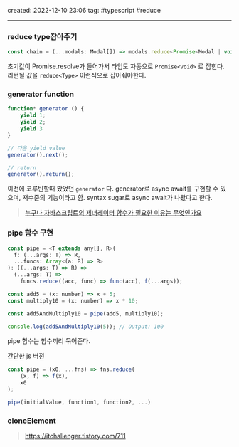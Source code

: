 created: 2022-12-10 23:06
tag: #typescript #reduce
***
### reduce type잡아주기

```js
const chain = (...modals: Modal[]) => modals.reduce<Promise<Modal | void>>((chain, modal) => chain.then(() => modal), Promise.resolve());
```

초기값이 Promise.resolve가 들어가서 타입도 자동으로 `Promise<void>` 로 잡힌다.
리턴될 값을 `reduce<Type>` 이런식으로 잡아줘야한다.

### generator function

```js
function* generator () {
	yield 1;
	yield 2;
	yield 3
}

// 다음 yield value
generator().next();

// return
generator().return();
```

이전에 코루틴할때 봤었던 `generator` 다.
generator로 async await를 구현할 수 있으며, 저수준의 기능이라고 함.
syntax sugar로 async await가 나왔다고 한다.

> [누구나 자바스크립트의 제너레이터 함수가 필요한 이유는 무엇인가요](https://velog.io/@dev_boku/%EB%88%84%EA%B5%AC%EB%82%98-%EC%9E%90%EB%B0%94%EC%8A%A4%ED%81%AC%EB%A6%BD%ED%8A%B8-%EC%A0%9C%EB%84%88%EB%A0%88%EC%9D%B4%ED%84%B0-%ED%95%A8%EC%88%98%EA%B0%80-%ED%95%84%EC%9A%94%ED%95%9C-%EC%9D%B4%EC%9C%A0%EB%8A%94-%EB%AC%B4%EC%97%87%EC%9D%B8%EA%B0%80%EC%9A%94)

### pipe 함수 구현

```js
const pipe = <T extends any[], R>(
  f: (...args: T) => R,
  ...funcs: Array<(a: R) => R>
): ((...args: T) => R) =>
  (...args: T) =>
    funcs.reduce((acc, func) => func(acc), f(...args));
```

```js
const add5 = (x: number) => x + 5;
const multiply10 = (x: number) => x * 10;

const add5AndMultiply10 = pipe(add5, multiply10);

console.log(add5AndMultiply10(5)); // Output: 100
```

pipe 함수는 함수끼리 묶어준다.

간단한 js 버전
```js
const pipe = (x0, ...fns) => fns.reduce(
    (x, f) => f(x),
    x0
);

pipe(initialValue, function1, function2, ...)
```

### cloneElement

>https://itchallenger.tistory.com/711